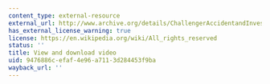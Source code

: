 ```yaml
---
content_type: external-resource
external_url: http://www.archive.org/details/ChallengerAccidentandInvestigation
has_external_license_warning: true
license: https://en.wikipedia.org/wiki/All_rights_reserved
status: ''
title: View and download video
uid: 9476886c-efaf-4e96-a711-3d284453f9ba
wayback_url: ''
---
```

